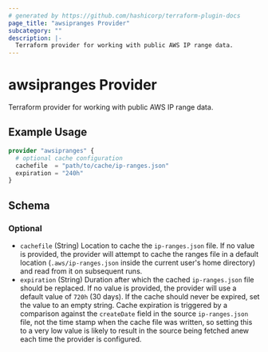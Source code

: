 ```yaml
---
# generated by https://github.com/hashicorp/terraform-plugin-docs
page_title: "awsipranges Provider"
subcategory: ""
description: |-
  Terraform provider for working with public AWS IP range data.
---
```


# awsipranges Provider

Terraform provider for working with public AWS IP range data.

## Example Usage

```terraform
provider "awsipranges" {
  # optional cache configuration
  cachefile  = "path/to/cache/ip-ranges.json"
  expiration = "240h"
}
```

<!-- schema generated by tfplugindocs -->
## Schema

### Optional

- `cachefile` (String) Location to cache the `ip-ranges.json` file. If no value is provided, the provider will attempt to cache the ranges file in a default location (`.aws/ip-ranges.json` inside the current user's home directory) and read from it on subsequent runs.
- `expiration` (String) Duration after which the cached `ip-ranges.json` file should be replaced. If no value is provided, the provider will use a default value of `720h` (30 days). If the cache should never be expired, set the value to an empty string. Cache expiration is triggered by a comparison against the `createDate` field in the source `ip-ranges.json` file, not the time stamp when the cache file was written, so setting this to a very low value is likely to result in the source being fetched anew each time the provider is configured.
